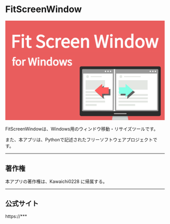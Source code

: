 # FitScreenWindow

![FitScreenWindow](logo-promotion.png "Title")

FitScreenWindowは、Windows用のウィンドウ移動・リサイズツールです。

また、本アプリは、Pythonで記述されたフリーソフトウェアプロジェクトです。

***

## 著作権
本アプリの著作権は、Kawaichi0228 に帰属する。

***

## 公式サイト

https://***
